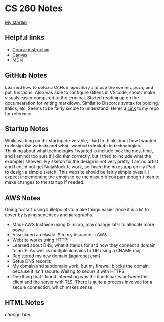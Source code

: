 # CS 260 Notes

[My startup](https://simon.cs260.click)

## Helpful links

- [Course instruction](https://github.com/webprogramming260)
- [Canvas](https://byu.instructure.com)
- [MDN](https://developer.mozilla.org)

## GitHub Notes

Learned how to setup a GitHub repository and use the commit, push, and pull functions. Also was able to configure Gitlens in VS code, should make visuals easier compared to the terminal. Started reading up on the documentation for writing markdown. Similar to Discords syntax for bolding, italics, etc. Seems to be fairly simple to understand. Heres a [Link](https://github.com/JagarJaguar/startup) to my repo for reference.

## Startup Notes

While working on the startup deliverable, I had to think about how I wanted to design the website and what I wanted to include in technologies. Thinking about what technologies I wanted to include took the most time, and I am not too sure if I did that correctly, but I tried to include what the examples showed. My sketch for the design is not very pretty, I am no artist and I could not get NinjaMock to work, so I used the notes app on my iPad to design a simple sketch. This website should be fairly simple overall. I expect implementing the emojis to be the most difficult part though. I plan to make changes to the startup if needed.

## AWS Notes

Going to start using bulletpoints to make things easier since it is a lot to cover by typing sentences and paragraphs.
- Made AWS Instance using t3.micro, may change later to allocate more power.
- Associated an elastic IP to my instance in AWS.
- Website works using HTTP!
- Learned about DNS, what it stands for and how they connect a domain to an IP. As well as multiple domains to 1 IP using a CNAME map.
- Registered my new domain (jagarchat.com)
- Setup DNS records
- My domain and subdomain work, but my firewall blocks the domain because it isn't secure. Waiting to secure it with HTTPS.
- One thing that I found interesting was the handshakes between the client and the server with TLS. There is quite a process involved for a secure connection, which makes sense.

## HTML Notes

*change later*

